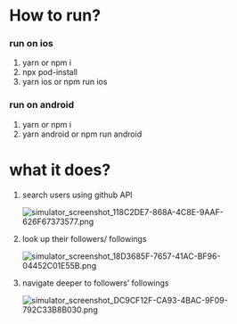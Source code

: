 # How to run?

### run on ios

1. yarn or  npm i
2. npx pod-install
3. yarn ios or npm run ios

### run on android

1. yarn or npm i 
2. yarn android or npm run android

# what it does?

1. search users using github API
    
    ![simulator_screenshot_118C2DE7-868A-4C8E-9AAF-626F67373577.png](https://s3-us-west-2.amazonaws.com/secure.notion-static.com/59d36922-790d-44b5-9581-4b99b67b8b59/simulator_screenshot_118C2DE7-868A-4C8E-9AAF-626F67373577.png)
    
2. look up their followers/ followings
    
    ![simulator_screenshot_18D3685F-7657-41AC-BF96-04452C01E55B.png](https://s3-us-west-2.amazonaws.com/secure.notion-static.com/b9228d46-03a8-4534-9790-15274c4256bc/simulator_screenshot_18D3685F-7657-41AC-BF96-04452C01E55B.png)
    
3. navigate deeper to followers’ followings
    
    ![simulator_screenshot_DC9CF12F-CA93-4BAC-9F09-792C33B8B030.png](https://s3-us-west-2.amazonaws.com/secure.notion-static.com/0016d0fd-edfd-4347-b6ab-1ae72a5f16f5/simulator_screenshot_DC9CF12F-CA93-4BAC-9F09-792C33B8B030.png)